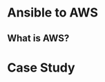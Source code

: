 <!-- TITLE: Ansible To Aws -->
<!-- SUBTITLE: A quick summary of Ansible To Aws -->

# Ansible to AWS

## What is AWS? 







# Case Study

[External Link Title]:  https://github.com/Overwatchers77/overwatch/blob/master/uploads/ansible-to-aws/beginer-guide-to-levereage-ansible-to-provision-aws-instances.docx
    